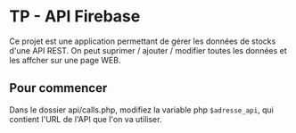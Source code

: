 # TP - API Firebase

Ce projet est une application permettant de gérer les données de stocks d'une API REST.
On peut suprimer / ajouter / modifier toutes les données et les affcher sur une page WEB.

## Pour commencer

Dans le dossier api/calls.php, modifiez la variable php ``$adresse_api``, qui contient l'URL de l'API que l'on va utiliser.
